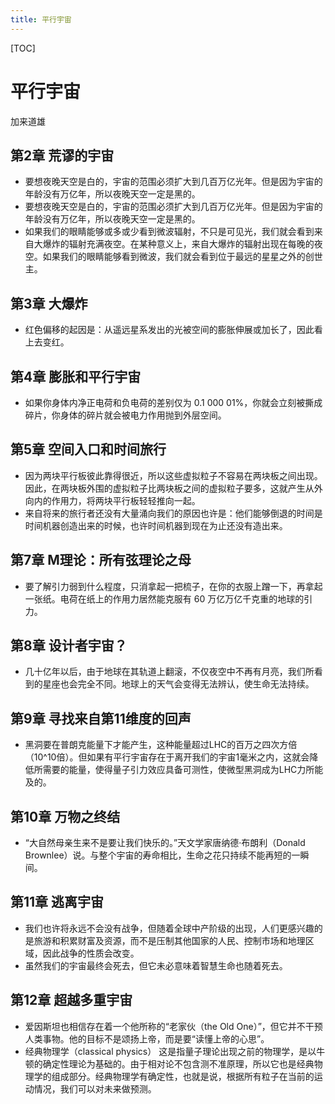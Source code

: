 ```yaml
---
title: 平行宇宙
---
```


[TOC]

# 平行宇宙
加来道雄

## 第2章 荒谬的宇宙
- 要想夜晚天空是白的，宇宙的范围必须扩大到几百万亿光年。但是因为宇宙的年龄没有万亿年，所以夜晚天空一定是黑的。 
- 要想夜晚天空是白的，宇宙的范围必须扩大到几百万亿光年。但是因为宇宙的年龄没有万亿年，所以夜晚天空一定是黑的。 
- 如果我们的眼睛能够或多或少看到微波辐射，不只是可见光，我们就会看到来自大爆炸的辐射充满夜空。在某种意义上，来自大爆炸的辐射出现在每晚的夜空。如果我们的眼睛能够看到微波，我们就会看到位于最远的星星之外的创世主。

## 第3章 大爆炸
- 红色偏移的起因是：从遥远星系发出的光被空间的膨胀伸展或加长了，因此看上去变红。

## 第4章 膨胀和平行宇宙
- 如果你身体内净正电荷和负电荷的差别仅为 0.1 000 01%，你就会立刻被撕成碎片，你身体的碎片就会被电力作用抛到外层空间。 

## 第5章 空间入口和时间旅行
- 因为两块平行板彼此靠得很近，所以这些虚拟粒子不容易在两块板之间出现。因此，在两块板外围的虚拟粒子比两块板之间的虚拟粒子要多，这就产生从外向内的作用力，将两块平行板轻轻推向一起。
- 来自将来的旅行者还没有大量涌向我们的原因也许是：他们能够倒退的时间是时间机器创造出来的时候，也许时间机器到现在为止还没有造出来。

## 第7章 M理论：所有弦理论之母
- 要了解引力弱到什么程度，只消拿起一把梳子，在你的衣服上蹭一下，再拿起一张纸。电荷在纸上的作用力居然能克服有 60 万亿万亿千克重的地球的引力。
 
## 第8章 设计者宇宙？
- 几十亿年以后，由于地球在其轨道上翻滚，不仅夜空中不再有月亮，我们所看到的星座也会完全不同。地球上的天气会变得无法辨认，使生命无法持续。

## 第9章 寻找来自第11维度的回声
- 黑洞要在普朗克能量下才能产生，这种能量超过LHC的百万之四次方倍（10^10倍）。但如果有平行宇宙存在于离开我们的宇宙1毫米之内，这就会降低所需要的能量，使得量子引力效应具备可测性，使微型黑洞成为LHC力所能及的。

## 第10章 万物之终结
- “大自然母亲生来不是要让我们快乐的。”天文学家唐纳德·布朗利（Donald Brownlee）说。与整个宇宙的寿命相比，生命之花只持续不能再短的一瞬间。

## 第11章 逃离宇宙
- 我们也许将永远不会没有战争，但随着全球中产阶级的出现，人们更感兴趣的是旅游和积累财富及资源，而不是压制其他国家的人民、控制市场和地理区域，因此战争的性质会改变。  
- 虽然我们的宇宙最终会死去，但它未必意味着智慧生命也随着死去。

## 第12章 超越多重宇宙
- 爱因斯坦也相信存在着一个他所称的“老家伙（the Old One）”，但它并不干预人类事物。他的目标不是颂扬上帝，而是要“读懂上帝的心思”。 
- 经典物理学（classical physics） 这是指量子理论出现之前的物理学，是以牛顿的确定性理论为基础的。由于相对论不包含测不准原理，所以它也是经典物理学的组成部分。经典物理学有确定性，也就是说，根据所有粒子在当前的运动情况，我们可以对未来做预测。

                      